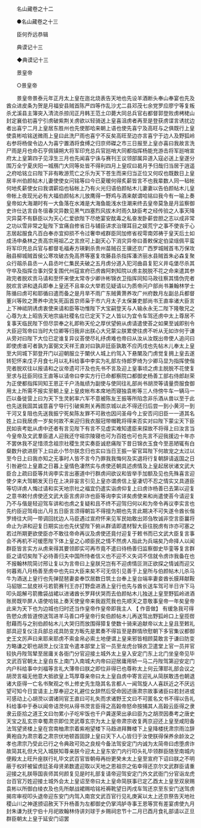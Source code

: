 <!-- { "loadSidebar": true } -->

　　名山藏卷之十二 

　　●名山藏卷之十三 

　　臣何乔远恭辑 

　　典谟记十三 

　　◆典谟记十三 

　　景皇帝 

　　○景皇帝 

　　景皇帝景泰元年正月太上皇在迤北烧表告天地也先设羊酒断头奉山奉宴也先及酋众进皮条为贺是月福安县贼首陈严四等作乱沙尤二县邓茂七余党罗应廖宁等复叛杀尤溪县主簿突入清流杀掠闰正月韩王范土卬薨大同总兵官右都督郭登败虏栲栳山封定襄伯初喜宁引虏破紫荆关虏欲以轻骑送上皇喜沮虏者再至是登获虏谍言诱扰边者出喜宁二月上皇居东胜州也先使那哈来朝上语也使先喜宁及高旺与之俱既行上皇使袁彬哈铭送微雨上皇曰此洗尸雨也喜宁不反矣高旺至边亦言喜宁于边人及野狐岭右参将杨俊令边人为喜宁置酒将食缚之归京师磔之市三日报至上皇亦喜曰我故言洗尸雨是月也命石亨佩镇朔大将军印充总兵官廵哨大同都指挥杨能充游击将军廵哨宣府太上皇第四子见淳生三月也先闻喜宁诛与赛刊王议领部属异道入寇必送上皇遂分围万全宁夏庆阳一城鴈门大同等处皆不得利四月上皇叹曰曷月予归哉归当居于逍遥之府哈铭立曰陛下非有畋游荒亡之乐为天下苍生而来归当正位又何叹也既数日上皇居丰州伯颜帖木儿妻使使女问铭等曰今已夏暖何得炙薪皆言不也我辈数人同一毡帐何地炙薪使女曰我谓薪焰也毡帐上乃有火光归语伯颜帖木儿妻妻以告伯颜帖木儿皇帝帐上夜现光必有大福伯颜帖木儿放鹰得一野鸡与酒来献谓哈铭曰我今有一喻上奏皇帝如大海潮时有一大鱼落在水滩是大海鱼能浅水住潮来终去皇帝莫急是月监察御史许仕达言自冬徂春灾异数见黑气四塞烈风拔木时雨久缺臣考之经传验之人事天降灾异莫不有繇臣以为天心仁爱欲陛下尽绝宴安酖毒之私奋发卧薪尝胆之志以成非常之功以雪非常之耻陛下宜痛自修省日与辅臣讲求治理耳目之娱荒宁之事不使丧于心志居起服食凡百白奉亦宜抑损不令过奢申戒群臣同加修省视雩南郊祷于皇天后土如成汤申桑林之责高宗用祖乙之言庶可上副天心下消灾异帝曰善敕保定伯梁瑶佩平蛮将军印充总兵官与都督毛福寿方瑛剿杀贵州苗贼召王骥还京广西罗城贼首韦万保攻融县柳城贼首侯公寒攻破古免高界等塞复攻藤县杀指挥潘济丽水县贼首朱必森复聚众行刼杀县丞一人县丞叶仁集民夫破之五月虏分道入犯河曲县复犯义井屯堡尽杀其守卒及指挥佥事刘受复围代州寇宣府已虏酋阿刺知院以虏主脱脱不花之命来遣其参政完者脱欢贡马请和至怀来使太常寺少卿许彬锦衣卫指挥同知马政往察其情伪完者脱欢言讲和退兵即奉上皇还不且率众大举若见疑请以为质帝问户部尚书兼翰林学士陈循曰虏可和耶循曰遣而备之是月旱不雨广东贼黄萧养攻广州府数月左副总兵都督董兴等败之萧养中流矢死函首京师枭于市六月太子太保兼吏部尚书王直率诸大臣言上下神祗阴诱虏衷使来请和臣等功惟陛下大宝嗣登天与人输永永无二陛下隆敬兄之心尊为太上昭告天地宗庙社稷名位已定天下之人皆以为宜令车驾还虏中太上尊居不复事天临民陛下但尽崇奉之礼即称天伦之厚伏望俯从虏请遣使荅之如果至诚即别令大臣迎驾帝曰当时大位卿等归我非出朕心大兄蒙尘朕累使往虏不听从无如诈何于谦从旁对曰陛下大位已定谁复异议荅使尽礼纾虏难也帝曰从汝从汝既出帝使人追问曰即使虏谁可者孰为富弼文天祥王直对曰孰非廷臣孰敢不应丙戌也先帖木儿奉太上皇至大同城下郭登开门以迎朝服立于闉伏人城上约驾入下悬闉及门虏觉复拥上皇去遂转犯怀来戊子月食七月以礼科给事中李实为礼部左侍郎罗绮为少卿马显为指挥使偕完者脱欢往以报请和之议帝遗可汗及也先书不言及迎上皇事顷之虏主脱脱不花使复至求与廷臣同往王直等以请帝曰李实方行已命都察院口都御史杨善工部右侍郎赵荣为正使都指挥同知王恩正千户汤胤绩为副使与使同往礼部尚书胡濙等请量赍服食御用太上所需不报实至朝上皇上皇皮帐布本席地而寝独袁彬等三人侍傍牛车一辆马一匹以备徙营上曰为天下生灵躬率六军不意被陈友王振等所陷念非乐酒从兽以至于此也先送我固其诚意喜宁导行引破紫荆关再图京城以此不得还归后尝一到小黄河一到干河又复阻也先送我振宁死矣陈友罪不可赦也因问圣母今上安否问旧臣一一道其名姓上曰我居虏一岁矣何故不来迎归我衣服冠带帽靴将得来否实对曰陛下蒙尘天下臣民如丧考妣从虏中还者有言见陛下有言不见虚实难知遣臣来探故不将得上曰汝言当今皇帝及文武羣臣遣人迎我还守祖宗陵寝也可为百姓也可也先言不迎我援边十年亦不罢休我不足惜须念祖宗社稷生灵实奏臣诚悲痛陛下昔日锦衣玉食今至恶陋辄有白粲数升欲进厨下上曰此小节尔朕念归也实曰当日王振一宦官耳陛下何故宠之太过以至今日上曰我亦知之无事时人皆不言今乃罪我我悔何及实退将行复朝辞请返国之日引咎避位上皇嘉之日暮上皇情色凄然实与虏使还朝具述虏情及上皇起居状诸文武大臣合上疏曰臣等共询李实言出塞道中行群虏间欲议和皆举手加额及见也先殊喜言迎使夕来大驾朝发天日在上决非妄言引见上皇亦谓虏信上皇凄切不忍之情实又具道臣等切详虏人悔过请和实天地宗社之福宜仍遣实诣虏仰复上曰虏诈杨善已去第以迎复之意书敕付虏使还文武大臣言虏非诈也臣等询李实详矣虏使来和尚遣使荅今请迎复乃不与偕是轻迎驾车讲和也虏之复疑和且不终不迎驾归何以和为帝令再议李实言也先约臣迎驾毋出八月五日臣言须得朝旨不得擅为期也先言此期决不可失遂令酋长偕罗绮往大同一带调回扰边人马臣遇过宣府怀来见军民始敢出郊刍牧诚非空言臣曩将命止为讲和迎复日期实出也先伏望陛下俯从群请即遣材智大臣往脱虏有诈亦可塞之若过所期更欲使臣亦不敢往帝命再议及虏使还竟付迎复于敕书而已文武大臣复言事会不再机不可缓愿陛下体上皇之心顺臣民之情不然虏人指此为兵端矣乃命择人以闻群臣皆言实方从虏来得其要领即实可再市竟不遣曰待杨善归监察御史毕銮等复言群臣之请切矣陛下必待善归夫中国所恃者信义也不迎不义失词不信就令虏诈我备在也不报翰林院简讨邢让复以为言帝曰上皇朕兄岂有不迎虏情叵测正欲探之情诚而迎又何暮焉八月杨善至虏中也先曰大臣来矣不可无信引见善于上皇所与伯颜帖木儿杀马牛为酒送上皇行也先弹琵琶妻妾奉饮居数日筑土台奉上皇台端率妻妾酋长膜拜献鞍马貂银二鼠皮袄弓若箭赛刊王亦打野盘进酒上皇行也先与酋长送车驾可半日许下马叩头跽解弓箭撒袋战裙以进诸酋长罗拜伏哭而去伯颜帖木儿独送上皇至野狐岭进酒账房既毕屏人语使哈铭上奏天使皇帝来我遐荒我也先顺天之意敬事皇帝一年矣皇帝此来为天下也为边城也归时还当作皇帝作皇帝即我主人 【 作音做】 有缓急我可得告愬众虏皆道傍送驾进羊马善口呼皇帝行矣伯颜帖木儿再送驾出野狐岭口上皇揽辔慰藉而与之别伯颜帖木儿大哭归而放围得獐复使数十骑来追献帝以太上皇且至敕礼部具迎复仪注兵部总戎具防变方畈先是累奏不得旨至是群情欣慰朝下多官集议都御史王文厉声曰来耶来耶虏不索金帛必索土地便谓上皇来邪皆相顾莫敢言于谦曰防变方略谦之职也胡濙上仪注宜令遣本部堂上官一员至龙虎台锦衣卫遣堂上官一员并官较执丹陛驾辇至居庸关各衙门分官迎接土城外太上皇入安定门东上北门坐皇帝见毕文武百官朝太上皇自东上南门入南城大内帝曰迎居庸用轿一马二丹陛驾第迎安定门内户科给事中刘福等言礼大薄帝曰朕之即位非得已也尊称太上何云薄耶礼部会议之胡濙言福无他意大抵欲皇上笃厚尊亲帝曰太上皇自虏中寄言迎礼从简朕敢违也朝退诸大臣得一亡名书聚观之书上修史先生隐其名言都人一闻驾旋人人喜跃近之不厌远望可知今日宜请主上厚奉迎之礼避位女辞然后受命因述唐肃宗故事诸臣曰若封进或可感动上心胡濙以谓诸同官王直曰可礼失而求诸野王文曰不可匿名文书不得以告礼科给事中于泰以闻帝诘濙何从得书濙言臣得之高榖帝怒命按捕其人高榖云臣得之隶隶云臣拾之道王文曰勿累小子吃牢饭也千户龚遂荣出承曰臣为之胡濙因奏考之唐史天宝之乱玄宗幸蜀肃宗即位灵武尊玄宗为太上皇帝肃宗收复两京迎还上皇至咸阳备法驾望贤楼上皇在宫南柚肃宗着紫袍望楼下马趋进拜舞楼下上皇降楼抚肃宗雨泣辞黄袍自为肃宗着之肃宗伏地顿首固辞上皇曰天下人心皆归于汝使朕得保养余龄汝之孝也肃宗乃受此已行之令典政可効之良规今备法驾安定门内诚为太简帝曰虑堕虏诈故简其礼但大兄入城朕知尊亲朕今迎太上皇东安门内行叩头礼毕领群臣随至南城内便殿太上旺升座朕行礼毕文武百官皆朝毋再纷更癸未太上皇至宣府下诏曰朕之不明蔽于权奸被留虏廷圣母贤弟数遣迎取以天地之恩祖宗之佑幸得还京尔文武群臣请重迎接之礼朕辱国丧师其何颜复见是时礼部复请帝迎驾安定门外文武衙门分官诣龙虎台百官万姓迎接土城外会太上皇诏至帝曰太上皇命简朕事已定乙酉太上皇至双泉赐袁彬以所御白绫衣及也先所献战裙赐哈铭衽褥靴望日丙戌车驾还京至东安门送驾虏揭帘审视叩头退帝迎东安门内驾入南宫文武百官行见礼庚寅以太上还京祭告天地社稷山川之神遂颁诏赦天下升杨善为左都御史仍掌鸿胪寺事王恩等赏有差宴虏使九月封朱谦为抚宁伯十月祀故翰林侍讲刘球于乡赐祠忠节十二月已酉月食礼部请以正旦群臣朝太上皇于延安门诏罢 
